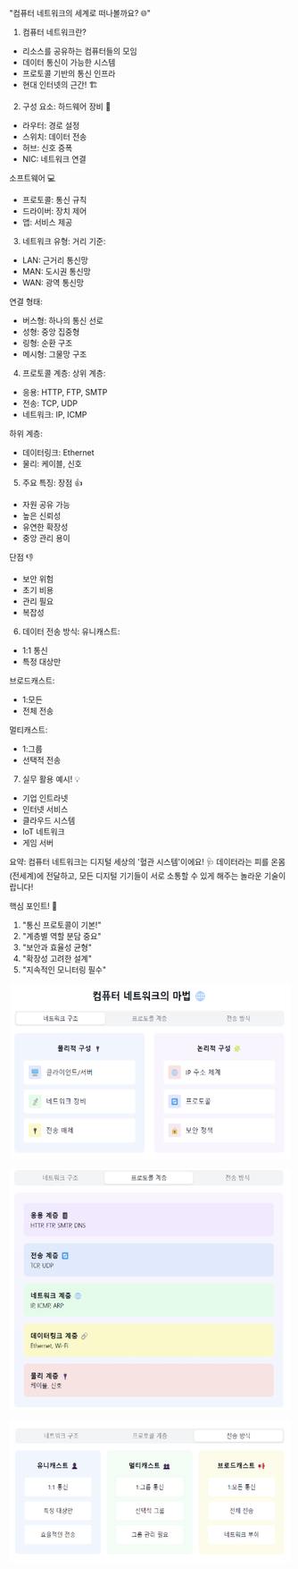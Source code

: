 "컴퓨터 네트워크의 세계로 떠나볼까요? 🌐"

1. 컴퓨터 네트워크란?
- 리소스를 공유하는 컴퓨터들의 모임
- 데이터 통신이 가능한 시스템
- 프로토콜 기반의 통신 인프라
- 현대 인터넷의 근간! 🏗️

2. 구성 요소:
   하드웨어 장비 🔧
- 라우터: 경로 설정
- 스위치: 데이터 전송
- 허브: 신호 증폭
- NIC: 네트워크 연결

소프트웨어 💻
- 프로토콜: 통신 규칙
- 드라이버: 장치 제어
- 앱: 서비스 제공

3. 네트워크 유형:
   거리 기준:
- LAN: 근거리 통신망
- MAN: 도시권 통신망
- WAN: 광역 통신망

연결 형태:
- 버스형: 하나의 통신 선로
- 성형: 중앙 집중형
- 링형: 순환 구조
- 메시형: 그물망 구조

4. 프로토콜 계층:
   상위 계층:
- 응용: HTTP, FTP, SMTP
- 전송: TCP, UDP
- 네트워크: IP, ICMP

하위 계층:
- 데이터링크: Ethernet
- 물리: 케이블, 신호

5. 주요 특징:
   장점 👍
- 자원 공유 가능
- 높은 신뢰성
- 유연한 확장성
- 중앙 관리 용이

단점 👎
- 보안 위험
- 초기 비용
- 관리 필요
- 복잡성

6. 데이터 전송 방식:
   유니캐스트:
- 1:1 통신
- 특정 대상만

브로드캐스트:
- 1:모든
- 전체 전송

멀티캐스트:
- 1:그룹
- 선택적 전송

7. 실무 활용 예시! 💡
- 기업 인트라넷
- 인터넷 서비스
- 클라우드 시스템
- IoT 네트워크
- 게임 서버

요약: 컴퓨터 네트워크는 디지털 세상의 '혈관 시스템'이에요! 🩺
데이터라는 피를 온몸(전세계)에 전달하고,
모든 디지털 기기들이 서로 소통할 수 있게 해주는
놀라운 기술이랍니다!

핵심 포인트! 🎯
1. "통신 프로토콜이 기본!"
2. "계층별 역할 분담 중요"
3. "보안과 효율성 균형"
4. "확장성 고려한 설계"
5. "지속적인 모니터링 필수"


![img.png](컴퓨터네트워크1.png)


![img_1.png](컴퓨터네트워크2.png)


![img_2.png](컴퓨터네트워크3.png)